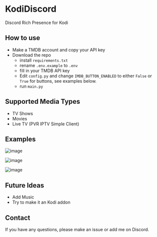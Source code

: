 # KodiDiscord
Discord Rich Presence for Kodi

## How to use

* Make a TMDB account and copy your API key
* Download the repo
  * install `requirements.txt`
  * rename `.env.example` to `.env` 
  * fill in your TMDB API key
  * Edit `config.py` and change `IMDB_BUTTON_ENABLED` to either `False` or `True` for buttons, see examples below.
  * run `main.py`

## Supported Media Types

* TV Shows
* Movies
* Live TV (PVR IPTV Simple Client)

## Examples

![image](https://github.com/zeroquinc/KodiDiscord/assets/39315068/848cbe27-d508-46c5-93dd-a8b9c72c92a1)

![image](https://github.com/zeroquinc/KodiDiscord/assets/39315068/e494b101-c764-4901-bd7d-a53aa186b0e4)

![image](https://github.com/zeroquinc/KodiDiscord/assets/39315068/e22e37c0-27a6-429a-a2c4-21e412aad10a)

## Future Ideas

* Add Music
* Try to make it an Kodi addon

## Contact

If you have any questions, please make an issue or add me on Discord.